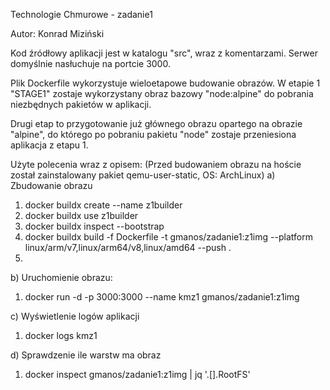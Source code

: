 Technologie Chmurowe - zadanie1

Autor: Konrad Miziński

Kod źródłowy aplikacji jest w katalogu "src", wraz z komentarzami.
Serwer domyślnie nasłuchuje na portcie 3000.

Plik Dockerfile wykorzystuje wieloetapowe budowanie obrazów.
W etapie 1 "STAGE1" zostaje wykorzystany obraz bazowy "node:alpine"
do pobrania niezbędnych pakietów w aplikacji.

Drugi etap to przygotowanie już głównego obrazu opartego na obrazie "alpine",
do którego po pobraniu pakietu "node" zostaje przeniesiona aplikacja z etapu 1.


Użyte polecenia wraz z opisem:
(Przed budowaniem obrazu na hoście został zainstalowany pakiet qemu-user-static, OS: ArchLinux)
a) Zbudowanie obrazu
1. docker buildx create --name z1builder
2. docker buildx use z1builder
3. docker buildx inspect --bootstrap
4. docker buildx build -f Dockerfile -t gmanos/zadanie1:z1img --platform linux/arm/v7,linux/arm64/v8,linux/amd64 --push .
5. 

b) Uruchomienie obrazu:
1. docker run -d -p 3000:3000 --name kmz1 gmanos/zadanie1:z1img

c) Wyświetlenie logów aplikacji
1. docker logs kmz1

d) Sprawdzenie ile warstw ma obraz
1. docker inspect gmanos/zadanie1:z1img | jq '.[].RootFS'